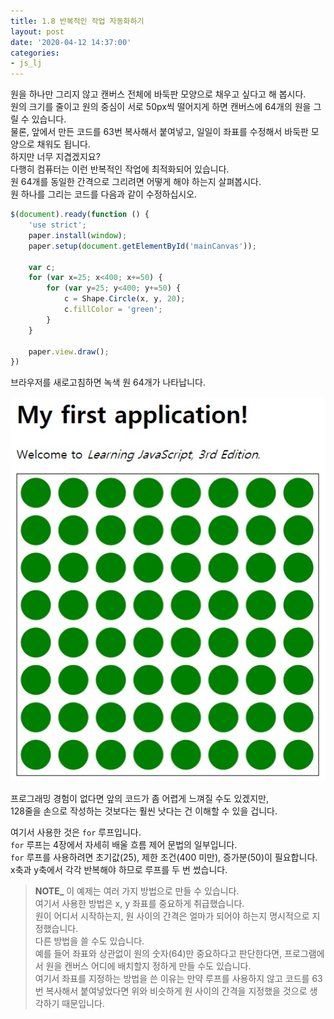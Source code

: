 ```yaml
---
title: 1.8 반복적인 작업 자동화하기
layout: post
date: '2020-04-12 14:37:00'
categories:
- js_lj
---
```


원을 하나만 그리지 않고 캔버스 전체에 바둑판 모양으로 채우고 싶다고 해 봅시다.  
원의 크기를 줄이고 원의 중심이 서로 50px씩 떨어지게 하면 캔버스에 64개의 원을 그릴 수 있습니다.  
물론, 앞에서 만든 코드를 63번 복사해서 붙여넣고, 일일이 좌표를 수정해서 바둑판 모양으로 채워도 됩니다.  
하지만 너무 지겹겠지요?  
다행히 컴퓨터는 이런 반복적인 작업에 최적화되어 있습니다.  
원 64개를 동일한 간격으로 그리려면 어떻게 해야 하는지 살펴봅시다.  
원 하나를 그리는 코드를 다음과 같이 수정하십시오.

```javascript
$(document).ready(function () {
    'use strict';
    paper.install(window);
    paper.setup(document.getElementById('mainCanvas'));

    var c;
    for (var x=25; x<400; x+=50) {
        for (var y=25; y<400; y+=50) {
            c = Shape.Circle(x, y, 20);
            c.fillColor = 'green';
        }
    }

    paper.view.draw();
})
```

브라우저를 새로고침하면 녹색 원 64개가 나타납니다.  

![이미지](/static/img/learningjs/image03.jpg)

프로그래밍 경험이 없다면 앞의 코드가 좀 어렵게 느껴질 수도 있겠지만,  
128줄을 손으로 작성하는 것보다는 훨씬 낫다는 건 이해할 수 있을 겁니다.  

여기서 사용한 것은 `for` 루프입니다.  
`for` 루프는 4장에서 자세히 배울 흐름 제어 문법의 일부입니다.  
`for` 루프를 사용하려면 초기값(25), 제한 조건(400 미만), 증가분(50)이 필요합니다.  
x축과 y축에서 각각 반복해야 하므로 루프를 두 번 썼습니다.

> **NOTE_** 이 예제는 여러 가지 방법으로 만들 수 있습니다.  
> 여기서 사용한 방법은 x, y 좌표를 중요하게 취급했습니다.  
> 원이 어디서 시작하는지, 원 사이의 간격은 얼마가 되어야 하는지 명시적으로 지정했습니다.  
> 다른 방법을 쓸 수도 있습니다.  
> 예를 들어 좌표와 상관없이 원의 숫자(64)만 중요하다고 판단한다면, 프로그램에서 원을 캔버스 어디에 배치할지 정하게 만들 수도 있습니다.  
> 여기서 좌표를 지정하는 방법을 쓴 이유는 만약 루프를 사용하지 않고 코드를 63번 복사해서 붙여넣었다면 위와 비슷하게 원 사이의 간격을 지정했을 것으로 생각하기 때문입니다.
